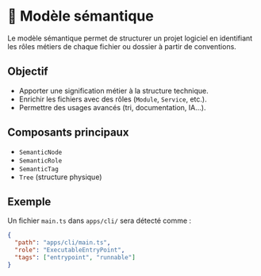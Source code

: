 # 🧠 Modèle sémantique

Le modèle sémantique permet de structurer un projet logiciel en identifiant les rôles métiers de chaque fichier ou dossier à partir de conventions.

## Objectif

- Apporter une signification métier à la structure technique.
- Enrichir les fichiers avec des rôles (`Module`, `Service`, etc.).
- Permettre des usages avancés (tri, documentation, IA...).

## Composants principaux

- `SemanticNode`
- `SemanticRole`
- `SemanticTag`
- `Tree` (structure physique)

## Exemple

Un fichier `main.ts` dans `apps/cli/` sera détecté comme :

```json
{
  "path": "apps/cli/main.ts",
  "role": "ExecutableEntryPoint",
  "tags": ["entrypoint", "runnable"]
}
```
